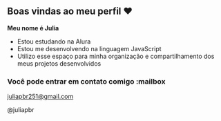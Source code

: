 ## Boas vindas ao meu perfil ❤️

**Meu nome é Julia**
- Estou estudando na Alura
- Estou me desenvolvendo na linguagem JavaScript
- Utilizo esse espaço para minha organização e compartilhamento dos meus projetos desenvolvidos


### Você pode entrar em contato comigo :mailbox

juliapbr251@gmail.com

@juliapbr





